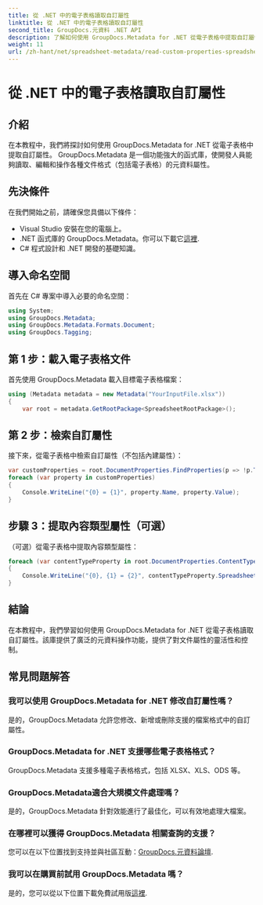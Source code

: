 ```yaml
---
title: 從 .NET 中的電子表格讀取自訂屬性
linktitle: 從 .NET 中的電子表格讀取自訂屬性
second_title: GroupDocs.元資料 .NET API
description: 了解如何使用 GroupDocs.Metadata for .NET 從電子表格中提取自訂屬性。增強 .NET 應用程式中的元資料操作。
weight: 11
url: /zh-hant/net/spreadsheet-metadata/read-custom-properties-spreadsheets/
---
```


# 從 .NET 中的電子表格讀取自訂屬性

## 介紹
在本教程中，我們將探討如何使用 GroupDocs.Metadata for .NET 從電子表格中提取自訂屬性。 GroupDocs.Metadata 是一個功能強大的函式庫，使開發人員能夠讀取、編輯和操作各種文件格式（包括電子表格）的元資料屬性。
## 先決條件
在我們開始之前，請確保您具備以下條件：
- Visual Studio 安裝在您的電腦上。
-  .NET 函式庫的 GroupDocs.Metadata。你可以下載它[這裡](https://releases.groupdocs.com/metadata/net/).
- C# 程式設計和 .NET 開發的基礎知識。

## 導入命名空間
首先在 C# 專案中導入必要的命名空間：
```csharp
using System;
using GroupDocs.Metadata;
using GroupDocs.Metadata.Formats.Document;
using GroupDocs.Tagging;
```
## 第 1 步：載入電子表格文件
首先使用 GroupDocs.Metadata 載入目標電子表格檔案：
```csharp
using (Metadata metadata = new Metadata("YourInputFile.xlsx"))
{
    var root = metadata.GetRootPackage<SpreadsheetRootPackage>();
```
## 第 2 步：檢索自訂屬性
接下來，從電子表格中檢索自訂屬性（不包括內建屬性）：
```csharp
var customProperties = root.DocumentProperties.FindProperties(p => !p.Tags.Contains(Tags.Document.BuiltIn));
foreach (var property in customProperties)
{
    Console.WriteLine("{0} = {1}", property.Name, property.Value);
}
```
## 步驟 3：提取內容類型屬性（可選）
（可選）從電子表格中提取內容類型屬性：
```csharp
foreach (var contentTypeProperty in root.DocumentProperties.ContentTypeProperties.ToList())
{
    Console.WriteLine("{0}, {1} = {2}", contentTypeProperty.SpreadsheetPropertyType, contentTypeProperty.Name, contentTypeProperty.SpreadsheetPropertyValue);
}
```

## 結論
在本教程中，我們學習如何使用 GroupDocs.Metadata for .NET 從電子表格讀取自訂屬性。該庫提供了廣泛的元資料操作功能，提供了對文件屬性的靈活性和控制。

## 常見問題解答
### 我可以使用 GroupDocs.Metadata for .NET 修改自訂屬性嗎？
是的，GroupDocs.Metadata 允許您修改、新增或刪除支援的檔案格式中的自訂屬性。
### GroupDocs.Metadata for .NET 支援哪些電子表格格式？
GroupDocs.Metadata 支援多種電子表格格式，包括 XLSX、XLS、ODS 等。
### GroupDocs.Metadata適合大規模文件處理嗎？
是的，GroupDocs.Metadata 針對效能進行了最佳化，可以有效地處理大檔案。
### 在哪裡可以獲得 GroupDocs.Metadata 相關查詢的支援？
您可以在以下位置找到支持並與社區互動：[GroupDocs.元資料論壇](https://forum.groupdocs.com/c/metadata/14).
### 我可以在購買前試用 GroupDocs.Metadata 嗎？
是的，您可以從以下位置下載免費試用版[這裡](https://releases.groupdocs.com/).